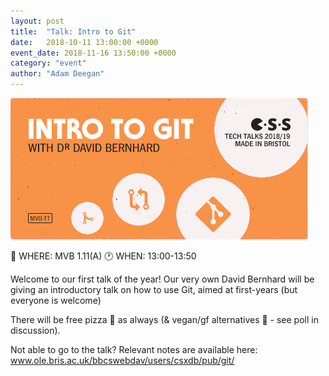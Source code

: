 ```yaml
---
layout: post
title:  "Talk: Intro to Git"
date:   2018-10-11 13:00:00 +0000
event_date: 2018-11-16 13:50:00 +0000
category: "event"
author: "Adam Deegan"
---
```


[![](/assets/images/contrib/events/2018-10-git/git-NES-Sticker.png)](https://www.facebook.com/events/345279159369573/)

📍 WHERE: MVB 1.11(A)
🕐 WHEN: 13:00-13:50

Welcome to our first talk of the year!
Our very own David Bernhard will be giving an introductory talk on how to use Git, aimed at first-years (but everyone is welcome)

There will be free pizza 🍕 as always (& vegan/gf alternatives 🥙 - see poll in discussion).

Not able to go to the talk? Relevant notes are available here:
www.ole.bris.ac.uk/bbcswebdav/users/csxdb/pub/git/